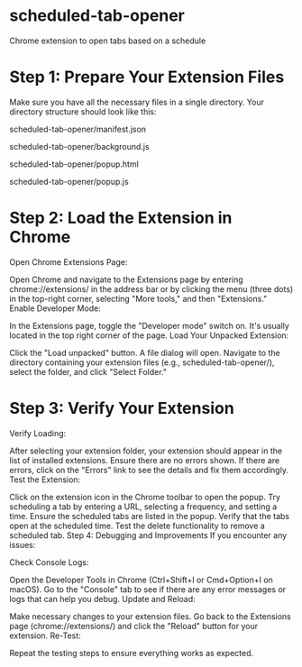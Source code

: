 # scheduled-tab-opener
Chrome extension to open tabs based on a schedule

# Step 1: Prepare Your Extension Files
Make sure you have all the necessary files in a single directory. Your directory structure should look like this:

scheduled-tab-opener/manifest.json

scheduled-tab-opener/background.js

scheduled-tab-opener/popup.html

scheduled-tab-opener/popup.js
# Step 2: Load the Extension in Chrome
Open Chrome Extensions Page:

Open Chrome and navigate to the Extensions page by entering chrome://extensions/ in the address bar or by clicking the menu (three dots) in the top-right corner, selecting "More tools," and then "Extensions."
Enable Developer Mode:

In the Extensions page, toggle the "Developer mode" switch on. It's usually located in the top right corner of the page.
Load Your Unpacked Extension:

Click the "Load unpacked" button. A file dialog will open.
Navigate to the directory containing your extension files (e.g., scheduled-tab-opener/), select the folder, and click "Select Folder."
# Step 3: Verify Your Extension
Verify Loading:

After selecting your extension folder, your extension should appear in the list of installed extensions. Ensure there are no errors shown. If there are errors, click on the "Errors" link to see the details and fix them accordingly.
Test the Extension:

Click on the extension icon in the Chrome toolbar to open the popup.
Try scheduling a tab by entering a URL, selecting a frequency, and setting a time.
Ensure the scheduled tabs are listed in the popup.
Verify that the tabs open at the scheduled time.
Test the delete functionality to remove a scheduled tab.
Step 4: Debugging and Improvements
If you encounter any issues:

Check Console Logs:

Open the Developer Tools in Chrome (Ctrl+Shift+I or Cmd+Option+I on macOS).
Go to the "Console" tab to see if there are any error messages or logs that can help you debug.
Update and Reload:

Make necessary changes to your extension files.
Go back to the Extensions page (chrome://extensions/) and click the "Reload" button for your extension.
Re-Test:

Repeat the testing steps to ensure everything works as expected.

